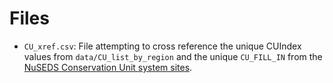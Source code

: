 # Files

* `CU_xref.csv`: File attempting to cross reference the unique CUIndex values from `data/CU_list_by_region` and the unique `CU_FILL_IN` from the [NuSEDS Conservation Unit system sites](https://open.canada.ca/data/en/dataset/c48669a3-045b-400d-b730-48aafe8c5ee6/resource/fc475853-b599-4e68-8d80-f49c03ddc01c).